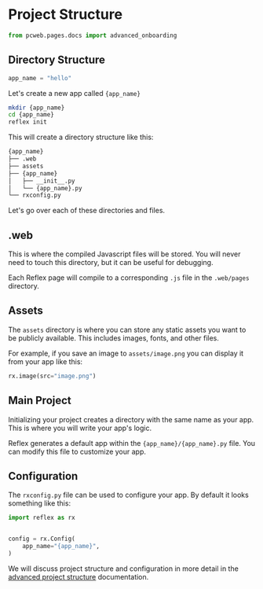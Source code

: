# Project Structure

```python exec
from pcweb.pages.docs import advanced_onboarding
```

## Directory Structure

```python exec
app_name = "hello"
```

Let's create a new app called `{app_name}`

```bash
mkdir {app_name}
cd {app_name}
reflex init
```

This will create a directory structure like this:

```bash
{app_name}
├── .web
├── assets
├── {app_name}
│   ├── __init__.py
│   └── {app_name}.py
└── rxconfig.py
```

Let's go over each of these directories and files.

## .web

This is where the compiled Javascript files will be stored. You will never need to touch this directory, but it can be useful for debugging.

Each Reflex page will compile to a corresponding `.js` file in the `.web/pages` directory.

## Assets

The `assets` directory is where you can store any static assets you want to be publicly available. This includes images, fonts, and other files.

For example, if you save an image to `assets/image.png` you can display it from your app like this:

```python
rx.image(src="image.png")
```

## Main Project

Initializing your project creates a directory with the same name as your app. This is where you will write your app's logic.

Reflex generates a default app within the `{app_name}/{app_name}.py` file. You can modify this file to customize your app.

## Configuration

The `rxconfig.py` file can be used to configure your app. By default it looks something like this:

```python
import reflex as rx


config = rx.Config(
    app_name="{app_name}",
)
```

We will discuss project structure and configuration in more detail in the [advanced project structure]({advanced_onboarding.code_structure.path}) documentation.
